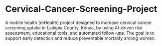 # Cervical-Cancer-Screening-Project
A mobile health (mHealth) project designed to increase cervical cancer screening uptake in Laikipia County, Kenya, by using AI-driven risk assessment, educational tools, and automated follow-ups. The goal is to support early detection and reduce preventable mortality among women.
